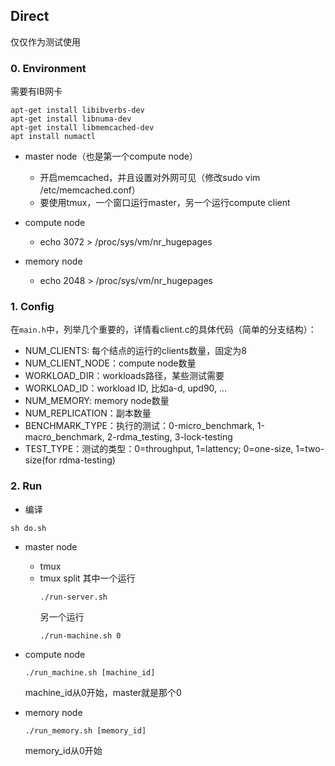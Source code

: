 ## Direct

仅仅作为测试使用

### 0. Environment
需要有IB网卡

```shell
apt-get install libibverbs-dev
apt-get install libnuma-dev
apt-get install libmemcached-dev
apt install numactl
```

* master node（也是第一个compute node）
    * 开启memcached，并且设置对外网可见（修改sudo vim /etc/memcached.conf）
    * 要使用tmux，一个窗口运行master，另一个运行compute client

* compute node
    * echo 3072 > /proc/sys/vm/nr_hugepages

* memory node
    * echo 2048 > /proc/sys/vm/nr_hugepages

### 1. Config
在`main.h`中，列举几个重要的，详情看client.c的具体代码（简单的分支结构）：

* NUM_CLIENTS: 每个结点的运行的clients数量，固定为8
* NUM_CLIENT_NODE：compute node数量
* WORKLOAD_DIR：workloads路径，某些测试需要
* WORKLOAD_ID：workload ID, 比如a-d, upd90, ...
* NUM_MEMORY: memory node数量
* NUM_REPLICATION：副本数量
* BENCHMARK_TYPE：执行的测试：0-micro_benchmark, 1-macro_benchmark, 2-rdma_testing, 3-lock-testing
* TEST_TYPE：测试的类型：0=throughput, 1=lattency; 0=one-size, 1=two-size(for rdma-testing)


### 2. Run

* 编译
```
sh do.sh
```

* master node
    * tmux
    * tmux split
        其中一个运行
        ```
        ./run-server.sh
        ```
        另一个运行
        ```
        ./run-machine.sh 0
        ```

* compute node
    ```
    ./run_machine.sh [machine_id]
    ```
    machine_id从0开始，master就是那个0

* memory node
    ```
    ./run_memory.sh [memory_id]
    ```
    memory_id从0开始
